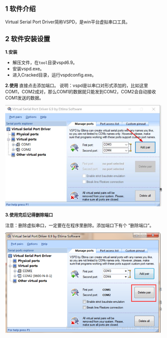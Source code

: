 ## 1 软件介绍
Virtual Serial Port Driver简称VSPD，是win平台虚拟串口工具。

## 2 软件安装设置

**1.安装**

- 解压文件，在`tool`目录vspd6.9。
- 安装vspd.exe。
- 进入Cracked目录，运行vspdconfig.exe。

**2.使用**
直接点击添加端口。
说明：vspd是以串口对形式添加的，比如这里COM1，COM2成对，那么COM1的数据就只能发到COM2，COM2会自动接收COM1发送的数据。

![image](./img/vspd01.jpg)



**3.使用完后记得删除端口**

注意：删除虚拟串口，一定要在在程序里删除。添加端口下有个 “删除端口“。

![image](./img/vspd02.png)
